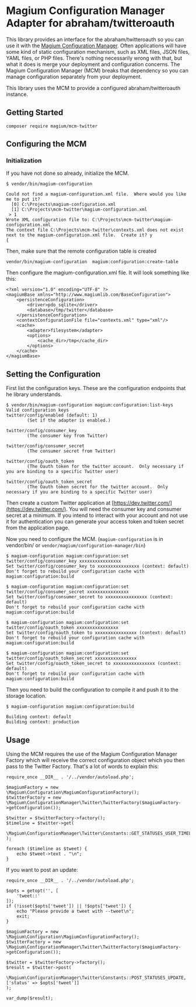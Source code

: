 # Magium Configuration Manager Adapter for abraham/twitteroauth

This library provides an interface for the abraham/twitteroauth so you can use it with the [Magium Configuration Manager](https://magiumlib.com/components/configuration).  Often applications will have some kind of static configuration mechanism, such as XML files, JSON files, YAML files, or PHP files.  There's nothing necessarily wrong with that, but what it does is merge your deployment and configuration concerns.  The Magium Configuration Manager (MCM) breaks that dependency so you can manage configuration separately from your deployment.

This library uses the MCM to provide a configured abraham/twitteroauth instance.

## Getting Started

```
composer require magium/mcm-twitter
```

## Configuring the MCM

### Initialization

If you have not done so already, initialize the MCM.

```
$ vendor/bin/magium-configuration

Could not find a magium-configuration.xml file.  Where would you like me to put it?
  [0] C:\Projects\magium-configuration.xml
  [1] C:\Projects\mcm-twitter\magium-configuration.xml
 > 1
Wrote XML configuration file to: C:\Projects\mcm-twitter\magium-configuration.xml
The context file C:\Projects\mcm-twitter\contexts.xml does not exist next to the magium-configuration.xml file.  Create it? y
{ 
```

Then, make sure that the remote configuration table is created

```
vendor/bin/magium-configuration  magium:configuration:create-table
```

Then configure the magium-configuration.xml file.  It will look something like this:

```
<?xml version="1.0" encoding="UTF-8" ?>
<magiumBase xmlns="http://www.magiumlib.com/BaseConfiguration">
    <persistenceConfiguration>
        <driver>pdo_sqlite</driver>
        <database>/tmp/twitter</database>
    </persistenceConfiguration>
    <contextConfigurationFile file="contexts.xml" type="xml"/>
    <cache>
        <adapter>filesystem</adapter>
        <options>
            <cache_dir>/tmp</cache_dir>
        </options>
    </cache>
</magiumBase>
```

## Setting the Configuration

First list the configuration keys.  These are the configuration endpoints that he library understands.

```
$ vendor/bin/magium-configuration magium:configuration:list-keys
Valid configuration keys
twitter/config/enabled (default: 1)
        (Set if the adapter is enabled.)

twitter/config/consumer_key
        (The consumer key from Twitter)

twitter/config/consumer_secret
        (The consumer secret from Twitter)

twitter/config/oauth_token
        (The Oauth token for the twitter account.  Only necessary if you are binding to a specific Twitter user)

twitter/config/oauth_token_secret
        (The Oauth token secret for the twitter account.  Only necessary if you are binding to a specific Twitter user)
```

Then create a custom Twitter application at [https://dev.twitter.com/](https://dev.twitter.com/).  You will need the consumer key and consumer secret at a minimum.  If you intend to interact with your account and not use it for authentication you can generate your access token and token secret from the application page.

Now you need to configure the MCM.  (`magium-configuration` is in vendor/bin/ or `vendor/magium/configuration-manager/bin`)

```
$ magium-configuration magium:configuration:set twitter/config/consumer_key xxxxxxxxxxxxxxxx  
Set twitter/config/consumer_key to xxxxxxxxxxxxxxxx (context: default)
Don't forget to rebuild your configuration cache with magium:configuration:build

$ magium-configuration magium:configuration:set twitter/config/consumer_secret xxxxxxxxxxxxxxxx
Set twitter/config/consumer_secret to xxxxxxxxxxxxxxxx (context: default)
Don't forget to rebuild your configuration cache with magium:configuration:build

$ magium-configuration magium:configuration:set twitter/config/oauth_token xxxxxxxxxxxxxxxx
Set twitter/config/oauth_token to xxxxxxxxxxxxxxxx (context: default)
Don't forget to rebuild your configuration cache with magium:configuration:build

$ magium-configuration magium:configuration:set twitter/config/oauth_token_secret xxxxxxxxxxxxxxxx
Set twitter/config/oauth_token_secret to xxxxxxxxxxxxxxxx (context: default)
Don't forget to rebuild your configuration cache with magium:configuration:build
```

Then you need to build the configuration to compile it and push it to the storage location.

```
$ magium-configuration magium:configuration:build                                                     

Building context: default
Building context: production
```

## Usage

Using the MCM requires the use of the Magium Configuration Manager Factory which will receive the correct configuration object which you then pass to the Twitter Factory.  That's a lot of words to explain this:

```
require_once __DIR__ . '/../vendor/autoload.php';

$magiumFactory = new \Magium\Configuration\MagiumConfigurationFactory();
$twitterFactory = new \Magium\ConfigurationManager\Twitter\TwitterFactory($magiumFactory->getConfiguration());

$twitter = $twitterFactory->factory();
$timeline = $twitter->get(
    \Magium\ConfigurationManager\Twitter\Constants::GET_STATUSES_USER_TIMELINE
);

foreach ($timeline as $tweet) {
    echo $tweet->text . "\n";
}

```

If you want to post an update:

```
require_once __DIR__ . '/../vendor/autoload.php';

$opts = getopt('', [
    'tweet::'
]);
if (!isset($opts['tweet']) || !$opts['tweet']) {
    echo "Please provide a tweet with --tweet\n";
    exit;
}

$magiumFactory = new \Magium\Configuration\MagiumConfigurationFactory();
$twitterFactory = new \Magium\ConfigurationManager\Twitter\TwitterFactory($magiumFactory->getConfiguration());

$twitter = $twitterFactory->factory();
$result = $twitter->post(
    \Magium\ConfigurationManager\Twitter\Constants::POST_STATUSES_UPDATE, ['status' => $opts['tweet']]
);

var_dump($result);
```

